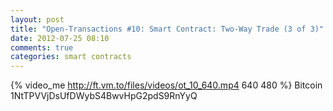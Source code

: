 ```yaml
---
layout: post
title: "Open-Transactions #10: Smart Contract: Two-Way Trade (3 of 3)"
date: 2012-07-25 08:10
comments: true
categories: smart contracts
---
```

{% video_me http://ft.vm.to/files/videos/ot_10_640.mp4 640 480  %}
Bitcoin 1NtTPVVjDsUfDWybS4BwvHpG2pdS9RnYyQ
